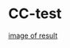# CC-test
[image of result](https://user-images.githubusercontent.com/84755221/119505625-b9d31400-bd9f-11eb-8044-c746a402e9bf.png)
